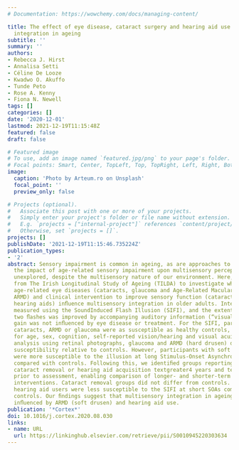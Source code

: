 ```yaml
---
# Documentation: https://wowchemy.com/docs/managing-content/

title: The effect of eye disease, cataract surgery and hearing aid use on multisensory
  integration in ageing
subtitle: ''
summary: ''
authors:
- Rebecca J. Hirst
- Annalisa Setti
- Céline De Looze
- Kwadwo O. Akuffo
- Tunde Peto
- Rose A. Kenny
- Fiona N. Newell
tags: []
categories: []
date: '2020-12-01'
lastmod: 2021-12-19T11:15:48Z
featured: false
draft: false

# Featured image
# To use, add an image named `featured.jpg/png` to your page's folder.
# Focal points: Smart, Center, TopLeft, Top, TopRight, Left, Right, BottomLeft, Bottom, BottomRight.
image:
  caption: 'Photo by Arteum.ro on Unsplash'
  focal_point: ''
  preview_only: false

# Projects (optional).
#   Associate this post with one or more of your projects.
#   Simply enter your project's folder or file name without extension.
#   E.g. `projects = ["internal-project"]` references `content/project/deep-learning/index.md`.
#   Otherwise, set `projects = []`.
projects: []
publishDate: '2021-12-19T11:15:46.735224Z'
publication_types:
- '2'
abstract: Sensory impairment is common in ageing, as are approaches to treat it. However,
  the impact of age-related sensory impairment upon multisensory perception remains
  unexplored, despite the multisensory nature of our environment. Here, we used data
  from The Irish Longitudinal Study of Ageing (TILDA) to investigate whether common,
  age-related eye diseases (cataracts, glaucoma and Age-Related Macular Degeneration,
  ARMD) and clinical intervention to improve sensory function (cataract removal and
  hearing aids) inﬂuence multisensory integration in older adults. Integration was
  measured using the SoundInduced Flash Illusion (SIFI), and the extent to which identifying
  two ﬂashes was improved by accompanying auditory information (“visual gain”). Visual
  gain was not inﬂuenced by eye disease or treatment. For the SIFI, participants self-reporting
  cataracts, ARMD or glaucoma were as susceptible as healthy controls, even when controlling
  for age, sex, cognition, self-reported vision/hearing and visual acuity. In a second
  analysis using retinal photographs, glaucoma and ARMD (hard drusen) did not inﬂuence
  susceptibility relative to controls. However, participants with soft drusen ARMD
  were more susceptible to the illusion at long Stimulus-Onset Asynchronies (SOAs)
  compared with controls. Following this, we identiﬁed groups reporting bilateral
  cataract removal or hearing aid acquisition textgreater4 years and textless2 years
  prior to assessment, enabling comparison of longer- and shorter-term effects of
  interventions. Cataract removal groups did not differ from controls. Longer-term
  hearing aid users were less susceptible to the SIFI at short SOAs compared with
  controls. Our ﬁndings suggest that multisensory integration in ageing might be speciﬁcally
  inﬂuenced by ARMD (soft drusen) and hearing aid use.
publication: '*Cortex*'
doi: 10.1016/j.cortex.2020.08.030
links:
- name: URL
  url: https://linkinghub.elsevier.com/retrieve/pii/S0010945220303634
---
```

